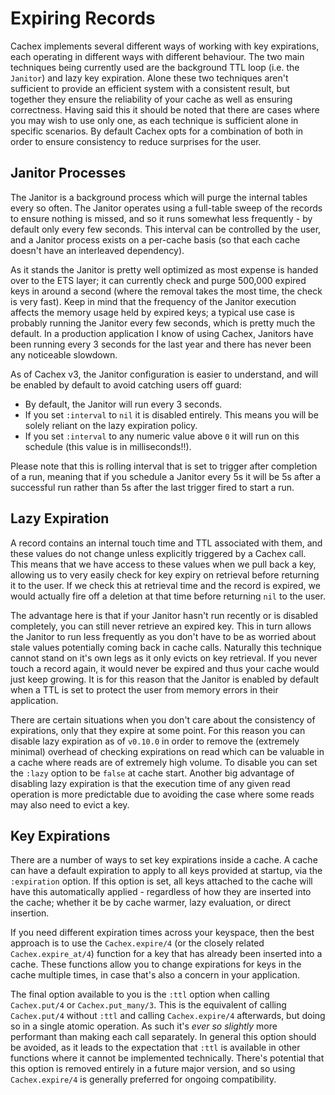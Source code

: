 # Expiring Records

Cachex implements several different ways of working with key expirations, each operating in different ways with different behaviour. The two main techniques being currently used are the background TTL loop (i.e. the `Janitor`) and lazy key expiration. Alone these two techniques aren't sufficient to provide an efficient system with a consistent result, but together they ensure the reliability of your cache as well as ensuring correctness. Having said this it should be noted that there are cases where you may wish to use only one, as each technique is sufficient alone in specific scenarios. By default Cachex opts for a combination of both in order to ensure consistency to reduce surprises for the user.

## Janitor Processes

The Janitor is a background process which will purge the internal tables every so often. The Janitor operates using a full-table sweep of the records to ensure nothing is missed, and so it runs somewhat less frequently - by default only every few seconds. This interval can be controlled by the user, and a Janitor process exists on a per-cache basis (so that each cache doesn't have an interleaved dependency).

As it stands the Janitor is pretty well optimized as most expense is handed over to the ETS layer; it can currently check and purge 500,000 expired keys in around a second (where the removal takes the most time, the check is very fast). Keep in mind that the frequency of the Janitor execution affects the memory usage held by expired keys; a typical use case is probably running the Janitor every few seconds, which is pretty much the default. In a production application I know of using Cachex, Janitors have been running every 3 seconds for the last year and there has never been any noticeable slowdown.

As of Cachex v3, the Janitor configuration is easier to understand, and will be enabled by default to avoid catching users off guard:

- By default, the Janitor will run every 3 seconds.
- If you set `:interval` to `nil` it is disabled entirely. This means you will be solely reliant on the lazy expiration policy.
- If you set `:interval` to any numeric value above `0` it will run on this schedule (this value is in milliseconds!!).

Please note that this is rolling interval that is set to trigger after completion of a run, meaning that if you schedule a Janitor every 5s it will be 5s after a successful run rather than 5s after the last trigger fired to start a run.

## Lazy Expiration

A record contains an internal touch time and TTL associated with them, and these values do not change unless explicitly triggered by a Cachex call. This means that we have access to these values when we pull back a key, allowing us to very easily check for key expiry on retrieval before returning it to the user. If we check this at retrieval time and the record is expired, we would actually fire off a deletion at that time before returning `nil` to the user.

The advantage here is that if your Janitor hasn't run recently or is disabled completely, you can still never retrieve an expired key. This in turn allows the Janitor to run less frequently as you don't have to be as worried about stale values potentially coming back in cache calls. Naturally this technique cannot stand on it's own legs as it only evicts on key retrieval. If you never touch a record again, it would never be expired and thus your cache would just keep growing. It is for this reason that the Janitor is enabled by default when a TTL is set to protect the user from memory errors in their application.

There are certain situations when you don't care about the consistency of expirations, only that they expire at some point. For this reason you can disable lazy expiration as of `v0.10.0` in order to remove the (extremely minimal) overhead of checking expirations on read which can be valuable in a cache where reads are of extremely high volume. To disable you can set the `:lazy` option to be `false` at cache start. Another big advantage of disabling lazy expiration is that the execution time of any given read operation is more predictable due to avoiding the case where some reads may also need to evict a key.

## Key Expirations

There are a number of ways to set key expirations inside a cache. A cache can have a default expiration to apply to all keys provided at startup, via the `:expiration` option. If this option is set, all keys attached to the cache will have this automatically applied - regardless of how they are inserted into the cache; whether it be by cache warmer, lazy evaluation, or direct insertion.

If you need different expiration times across your keyspace, then the best approach is to use the `Cachex.expire/4` (or the closely related `Cachex.expire_at/4`) function for a key that has already been inserted into a cache. These functions allow you to change expirations for keys in the cache multiple times, in case that's also a concern in your application.

The final option available to you is the `:ttl` option when calling `Cachex.put/4` or `Cachex.put_many/3`. This is the equivalent of calling `Cachex.put/4` without `:ttl` and calling `Cachex.expire/4` afterwards, but doing so in a single atomic operation. As such it's _ever so slightly_ more performant than making each call separately. In general this option should be avoided, as it leads to the expectation that `:ttl` is available in other functions where it cannot be implemented technically. There's potential that this option is removed entirely in a future major version, and so using `Cachex.expire/4` is generally preferred for ongoing compatibility.
